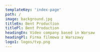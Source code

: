 ```yaml
---
templateKey: 'index-page'
path: /
image: background.jpg
titleEn: Bent Production
titlePl: Bent Production
headingEn: Video company based in Warsaw
headingPl: Firma filmowa z Warszawy
logo1: logos/tvp.png
---
```

